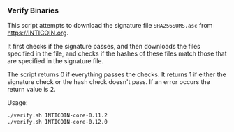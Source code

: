 ### Verify Binaries
This script attempts to download the signature file `SHA256SUMS.asc` from https://INTICOIN.org.

It first checks if the signature passes, and then downloads the files specified in the file, and checks if the hashes of these files match those that are specified in the signature file.

The script returns 0 if everything passes the checks. It returns 1 if either the signature check or the hash check doesn't pass. If an error occurs the return value is 2.

Usage:

```sh
./verify.sh INTICOIN-core-0.11.2
./verify.sh INTICOIN-core-0.12.0
```

